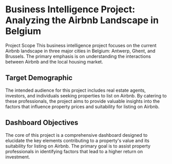 # Business Intelligence Project: Analyzing the Airbnb Landscape in Belgium
Project Scope
This business intelligence project focuses on the current Airbnb landscape in three major cities in Belgium: Antwerp, Ghent, and Brussels. The primary emphasis is on understanding the interactions between Airbnb and the local housing market.

## Target Demographic
The intended audience for this project includes real estate agents, investors, and individuals seeking properties to list on Airbnb. By catering to these professionals, the project aims to provide valuable insights into the factors that influence property prices and suitability for listing on Airbnb.

## Dashboard Objectives
The core of this project is a comprehensive dashboard designed to elucidate the key elements contributing to a property's value and its suitability for listing on Airbnb. The primary goal is to assist property professionals in identifying factors that lead to a higher return on investment.